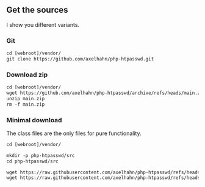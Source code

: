 ## Get the sources

I show you different variants.

### Git

```txt
cd [webroot]/vendor/
git clone https://github.com/axelhahn/php-htpasswd.git
```

### Download zip

```txt
cd [webroot]/vendor/
wget https://github.com/axelhahn/php-htpasswd/archive/refs/heads/main.zip
unzip main.zip
rm -f main.zip
```

### Minimal download

The class files are the only files for pure functionality.

```txt
cd [webroot]/vendor/

mkdir -p php-htpasswd/src
cd php-htpasswd/src

wget https://raw.githubusercontent.com/axelhahn/php-htpasswd/refs/heads/main/src/htpasswd.class.php
wget https://raw.githubusercontent.com/axelhahn/php-htpasswd/refs/heads/main/src/htgroup.class.php
```
